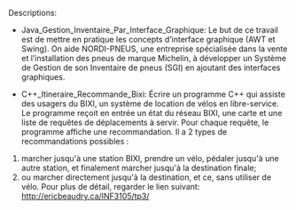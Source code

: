 Descriptions:

- Java_Gestion_Inventaire_Par_Interface_Graphique:
Le but de ce travail est de mettre en pratique les concepts d’interface graphique (AWT et Swing). On aide NORDI-PNEUS, une entreprise spécialisée dans la vente et l’installation des pneus de marque Michelin, à développer un Système de Gestion de son Inventaire de pneus (SGI) en ajoutant des interfaces graphiques.

- C++_Itineraire_Recommande_Bixi:
Écrire un programme C++ qui assiste des usagers du BIXI, un système de location de vélos en libre-service. Le programme reçoit en entrée un état du réseau BIXI, une carte et une liste de requêtes de déplacements à servir. Pour chaque requête, le programme affiche une recommandation. Il a 2 types de recommandations possibles :
1. marcher jusqu'à une station BIXI, prendre un vélo, pédaler jusqu'à une autre station, et finalement marcher jusqu'à la destination finale;
2. ou marcher directement jusqu'à la destination, et ce, sans utiliser de vélo.
Pour plus de détail, regarder le lien suivant: http://ericbeaudry.ca/INF3105/tp3/
